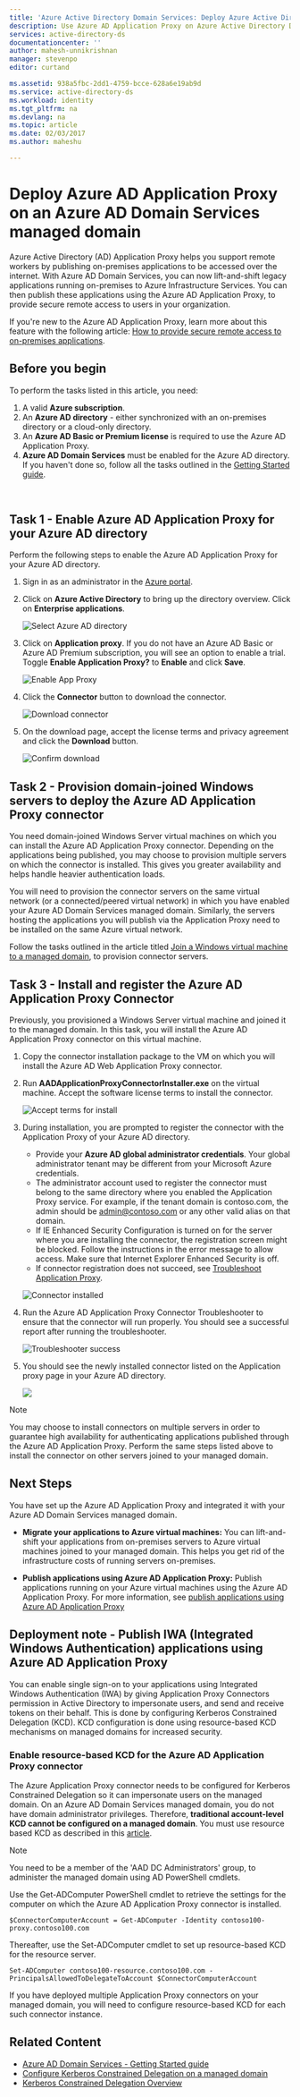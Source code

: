 ```yaml
---
title: 'Azure Active Directory Domain Services: Deploy Azure Active Directory Application Proxy | Microsoft Docs'
description: Use Azure AD Application Proxy on Azure Active Directory Domain Services managed domains
services: active-directory-ds
documentationcenter: ''
author: mahesh-unnikrishnan
manager: stevenpo
editor: curtand

ms.assetid: 938a5fbc-2dd1-4759-bcce-628a6e19ab9d
ms.service: active-directory-ds
ms.workload: identity
ms.tgt_pltfrm: na
ms.devlang: na
ms.topic: article
ms.date: 02/03/2017
ms.author: maheshu

---
```


# Deploy Azure AD Application Proxy on an Azure AD Domain Services managed domain
Azure Active Directory (AD) Application Proxy helps you support remote workers by publishing on-premises applications to be accessed over the internet. With Azure AD Domain Services, you can now lift-and-shift legacy applications running on-premises to Azure Infrastructure Services. You can then publish these applications using the Azure AD Application Proxy, to provide secure remote access to users in your organization.

If you're new to the Azure AD Application Proxy, learn more about this feature with the following article:
[How to provide secure remote access to on-premises applications](../active-directory/active-directory-application-proxy-get-started).


## Before you begin
To perform the tasks listed in this article, you need:

1. A valid **Azure subscription**.
2. An **Azure AD directory** - either synchronized with an on-premises directory or a cloud-only directory.
3. An **Azure AD Basic or Premium license** is required to use the Azure AD Application Proxy.
4. **Azure AD Domain Services** must be enabled for the Azure AD directory. If you haven't done so, follow all the tasks outlined in the [Getting Started guide](active-directory-ds-getting-started.md).

<br>

## Task 1 - Enable Azure AD Application Proxy for your Azure AD directory
Perform the following steps to enable the Azure AD Application Proxy for your Azure AD directory.

1. Sign in as an administrator in the [Azure portal](http://portal.azure.com).

2. Click on **Azure Active Directory** to bring up the directory overview. Click on **Enterprise applications**.

    ![Select Azure AD directory](./media/app-proxy/app-proxy-enable-start.png)
3. Click on **Application proxy**. If you do not have an Azure AD Basic or Azure AD Premium subscription, you will see an option to enable a trial. Toggle **Enable Application Proxy?** to **Enable** and click **Save**.

    ![Enable App Proxy](./media/app-proxy/app-proxy-enable-proxy-blade.png)
4. Click the **Connector** button to download the connector.

    ![Download connector](./media/app-proxy/app-proxy-enabled-download-connector.png)
5. On the download page, accept the license terms and privacy agreement and click the **Download** button.

    ![Confirm download](./media/app-proxy/app-proxy-enabled-confirm-download.png)


## Task 2 - Provision domain-joined Windows servers to deploy the Azure AD Application Proxy connector
You need domain-joined Windows Server virtual machines on which you can install the Azure AD Application Proxy connector. Depending on the applications being published, you may choose to provision multiple servers on which the connector is installed. This gives you greater availability and helps handle heavier authentication loads.

You will need to provision the connector servers on the same virtual network (or a connected/peered virtual network) in which you have enabled your Azure AD Domain Services managed domain. Similarly, the servers hosting the applications you will publish via the Application Proxy need to be installed on the same Azure virtual network.

Follow the tasks outlined in the article titled [Join a Windows virtual machine to a managed domain](active-directory-ds-admin-guide-join-windows-vm.md), to provision connector servers.


## Task 3 - Install and register the Azure AD Application Proxy Connector
Previously, you provisioned a Windows Server virtual machine and joined it to the managed domain. In this task, you will install the Azure AD Application Proxy connector on this virtual machine.

1. Copy the connector installation package to the VM on which you will install the Azure AD Web Application Proxy connector.

2. Run **AADApplicationProxyConnectorInstaller.exe** on the virtual machine. Accept the software license terms to install the connector.

    ![Accept terms for install](./media/app-proxy/app-proxy-install-connector-terms.png)
3. During installation, you are prompted to register the connector with the Application Proxy of your Azure AD directory.
    * Provide your **Azure AD global administrator credentials**. Your global administrator tenant may be different from your Microsoft Azure credentials.
    * The administrator account used to register the connector must belong to the same directory where you enabled the Application Proxy service. For example, if the tenant domain is contoso.com, the admin should be admin@contoso.com or any other valid alias on that domain.
    * If IE Enhanced Security Configuration is turned on for the server where you are installing the connector, the registration screen might be blocked. Follow the instructions in the error message to allow access. Make sure that Internet Explorer Enhanced Security is off.
    * If connector registration does not succeed, see [Troubleshoot Application Proxy](../active-directory/active-directory-application-proxy-troubleshoot.md).

    ![Connector installed](./media/app-proxy/app-proxy-connector-installed.png)
4. Run the Azure AD Application Proxy Connector Troubleshooter to ensure that the connector will run properly. You should see a successful report after running the troubleshooter.

    ![Troubleshooter success](./media/app-proxy/app-proxy-connector-troubleshooter.png)
5. You should see the newly installed connector listed on the Application proxy page in your Azure AD directory.

    ![](./media/app-proxy/app-proxy-connector-page.png)

> [!NOTE]
> You may choose to install connectors on multiple servers in order to guarantee high availability for authenticating applications published through the Azure AD Application Proxy. Perform the same steps listed above to install the connector on other servers joined to your managed domain.
>
>

## Next Steps
You have set up the Azure AD Application Proxy and integrated it with your Azure AD Domain Services managed domain.

* **Migrate your applications to Azure virtual machines:** You can lift-and-shift your applications from on-premises servers to Azure virtual machines joined to your managed domain. This helps you get rid of the infrastructure costs of running servers on-premises.

* **Publish applications using Azure AD Application Proxy:** Publish applications running on your Azure virtual machines using the Azure AD Application Proxy. For more information, see [publish applications using Azure AD Application Proxy](../active-directory/application-proxy-publish-azure-portal.md)


## Deployment note - Publish IWA (Integrated Windows Authentication) applications using Azure AD Application Proxy
You can enable single sign-on to your applications using Integrated Windows Authentication (IWA) by giving Application Proxy Connectors permission in Active Directory to impersonate users, and send and receive tokens on their behalf. This is done by configuring Kerberos Constrained Delegation (KCD). KCD configuration is done using resource-based KCD mechanisms on managed domains for increased security.


### Enable resource-based KCD for the Azure AD Application Proxy connector
The Azure Application Proxy connector needs to be configured for Kerberos Constrained Delegation so it can impersonate users on the managed domain. On an Azure AD Domain Services managed domain, you do not have domain administrator privileges. Therefore, **traditional account-level KCD cannot be configured on a managed domain**. You must use resource based KCD as described in this [article](active-directory-ds-enable-kcd.md).

> [!NOTE]
> You need to be a member of the 'AAD DC Administrators' group, to administer the managed domain using AD PowerShell cmdlets.
>
>

Use the Get-ADComputer PowerShell cmdlet to retrieve the settings for the computer on which the Azure AD Application Proxy connector is installed.
```
$ConnectorComputerAccount = Get-ADComputer -Identity contoso100-proxy.contoso100.com
```

Thereafter, use the Set-ADComputer cmdlet to set up resource-based KCD for the resource server.
```
Set-ADComputer contoso100-resource.contoso100.com -PrincipalsAllowedToDelegateToAccount $ConnectorComputerAccount
```

If you have deployed multiple Application Proxy connectors on your managed domain, you will need to configure resource-based KCD for each such connector instance.


## Related Content
* [Azure AD Domain Services - Getting Started guide](active-directory-ds-getting-started.md)
* [Configure Kerberos Constrained Delegation on a managed domain](active-directory-ds-enable-kcd.md)
* [Kerberos Constrained Delegation Overview](https://technet.microsoft.com/library/jj553400.aspx)
